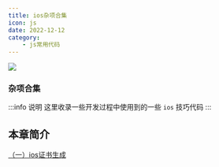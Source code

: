 ```yaml
---
title: ios杂项合集
icon: js
date: 2022-12-12
category:
    - js常用代码
---
```


![](https://image.zswei.xyz/img/202307060918756.jpeg)

### 杂项合集
:::info  说明
这里收录一些开发过程中使用到的一些 `ios` 技巧代码
:::

## 本章简介

[（一）ios证书生成](./ios-1.md)